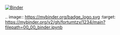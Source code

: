 [![Binder](https://mybinder.org/badge_logo.svg)](https://mybinder.org/v2/gh/fortumtzv/1234/main?filepath=00_00_binder.ipynb)

.. image:: https://mybinder.org/badge_logo.svg
 :target: https://mybinder.org/v2/gh/fortumtzv/1234/main?filepath=00_00_binder.ipynb
 
 
